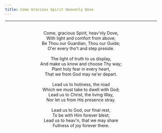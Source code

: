 ```yaml
---
title: Come Gracious Spirit Heavenly Dove
---
```


---
<center>
<br/>
Come, gracious Spirit, heav'nly Dove,<br/>
With light and comfort from above;<br/>
Be Thou our Guardian, Thou our Guide;<br/>
O'er every tho't and step preside. <br/>
<br/>
The light of truth to us display,<br/>
And make us know and choose Thy way;<br/>
Plant holy fear in every heart,<br/>
That we from God may ne'er depart. <br/>
<br/>
Lead us to holiness, the road<br/>
Which we must take to dwell with God;<br/>
Lead us to Christ, the living Way,<br/>
Nor let us from His presence stray. <br/>
<br/>
Lead us to God, our final rest,<br/>
To be with Him forever blest;<br/>
Lead us to heav'n, that we may share<br/>
Fullness of joy forever there. <br/>

</center>